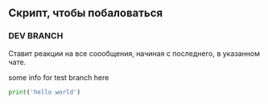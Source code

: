 ## Скрипт, чтобы побаловаться

### DEV BRANCH

Ставит реакции на все соообщения, начиная с последнего, в указанном чате.

some info for test branch here
```python
print('hello world')
```